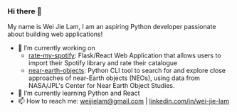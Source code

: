 ### Hi there 👋
My name is Wei Jie Lam, I am an aspiring Python developer passionate about building web applications!

- 🔭 I’m currently working on
  - [rate-my-spotify](https://github.com/weijielam/rate-my-spotify): Flask/React Web Application that allows users to import their Spotify library and rate their catalogue
  - [near-earth-objects](https://github.com/weijielam/near-earth-objects): Python CLI tool to search for and explore close approaches of near-Earth objects (NEOs), using data from NASA/JPL's Center for Near Earth Object Studies. 
- 🌱 I’m currently learning Python and React
- 📫 How to reach me: [weijielam@gmail.com](mailto:weijielam@gmail.com) | [linkedin.com/in/wei-jie-lam](https://www.linkedin.com/in/wei-jie-lam)


<!--
**weijielam/weijielam** is a ✨ _special_ ✨ repository because its `README.md` (this file) appears on your GitHub profile.


You can view my resume [here](https://weijielam.github.io/resume)


Here are some ideas to get you started:

- 🔭 I’m currently working on ...
- 🌱 I’m currently learning ...
- 👯 I’m looking to collaborate on ...
- 🤔 I’m looking for help with ...
- 💬 Ask me about ...
- 📫 How to reach me: ...
- 😄 Pronouns: ...
- ⚡ Fun fact: ...
-->
